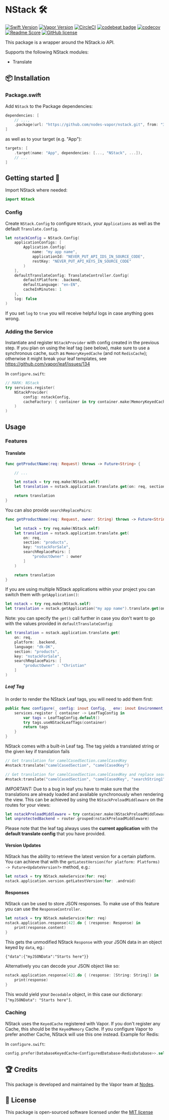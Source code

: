 # NStack 🛠
[![Swift Version](https://img.shields.io/badge/Swift-4.1-brightgreen.svg)](http://swift.org)
[![Vapor Version](https://img.shields.io/badge/Vapor-3-30B6FC.svg)](http://vapor.codes)
[![CircleCI](https://circleci.com/gh/nodes-vapor/nstack/tree/master.svg?style=svg)](https://circleci.com/gh/nodes-vapor/nstack/tree/master)
[![codebeat badge](https://codebeat.co/badges/f324d1a5-28e1-433e-b71c-a2d2d33bb3ec)](https://codebeat.co/projects/github-com-nodes-vapor-nstack-master)
[![codecov](https://codecov.io/gh/nodes-vapor/nstack/branch/master/graph/badge.svg)](https://codecov.io/gh/nodes-vapor/nstack)
[![Readme Score](http://readme-score-api.herokuapp.com/score.svg?url=https://github.com/nodes-vapor/nstack)](http://clayallsopp.github.io/readme-score?url=https://github.com/nodes-vapor/nstack)
[![GitHub license](https://img.shields.io/badge/license-MIT-blue.svg)](https://raw.githubusercontent.com/nodes-vapor/nstack/master/LICENSE)

This package is a wrapper around the NStack.io API.

Supports the following NStack modules:

- Translate


## 📦 Installation

### Package.swift

Add `NStack` to the Package dependencies:

```swift
dependencies: [
    // ...,
    .package(url: "https://github.com/nodes-vapor/nstack.git", from: "3.0.0")
]
```

as well as to your target (e.g. "App"):

```swift
targets: [
    .target(name: "App", dependencies: [..., "NStack", ...]),
    // ...
]
```

## Getting started 🚀

Import NStack where needed:
```swift
import NStack
```

### Config

Create `NStack.Config` to configure `NStack`, your `Applications` as well as the default `Translate.Config`.

```swift
let nstackConfig = NStack.Config(
    applicationConfigs: [
        Application.Config(
            name: "my app name",
            applicationId: "NEVER_PUT_API_IDS_IN_SOURCE_CODE",
            restKey: "NEVER_PUT_API_KEYS_IN_SOURCE_CODE"
        )
    ],
    defaultTranslateConfig: TranslateController.Config(
        defaultPlatform: .backend,
        defaultLanguage: "en-EN",
        cacheInMinutes: 1
    ),
    log: false
)
```

If you set `log` to `true` you will receive helpful logs in case anything goes wrong.


### Adding the Service

Instantiate and register `NStackProvider` with config created in the previous step.
If you plan on using the leaf tag (see below), make sure to use a synchronous cache, such as `MemoryKeyedCache` (and not `RedisCache`); otherwise it might break your leaf templates, see https://github.com/vapor/leaf/issues/134

In `configure.swift`:
```swift
// MARK: NStack
try services.register(
    NStackProvider(
        config: nstackConfig,
        cacheFactory: { container in try container.make(MemoryKeyedCache.self) }
    )
)
```

## Usage

### Features

#### Translate

```swift
func getProductName(req: Request) throws -> Future<String> {

    // ...

    let nstack = try req.make(NStack.self)
    let translation = nstack.application.translate.get(on: req, section: "products", key: "nstackForSale")

    return translation
}
```

You can also provide `searchReplacePairs`:

```swift
func getProductName(req: Request, owner: String) throws -> Future<String> {

    let nstack = try req.make(NStack.self)
    let translation = nstack.application.translate.get(
        on: req,
        section: "products",
        key: "nstackForSale",
        searchReplacePairs: [
            "productOwner" : owner
        ]
    )

    return translation
}
```

If you are using multiple NStack applications within your project you can switch them with `getApplication()`:

```swift
let nstack = try req.make(NStack.self)
let translation = nstack.getApplication("my app name").translate.get(on: req, section: "products", key: "nstackForSale")
```

Note: you can specify the `get()` call further in case you don't want to go with the values provided in `defaultTranslateConfig`:

```swift
let translation = nstack.application.translate.get(
    on: req,
    platform: .backend,
    language: "dk-DK",
    section: "products",
    key: "nstackForSale",
    searchReplacePairs: [
        "productOwner" : "Christian"
    ]
)
```

##### Leaf Tag
In order to render the NStack Leaf tags, you will need to add them first:
```swift
public func configure(_ config: inout Config, _ env: inout Environment, _ services: inout Services) throws {
    services.register { container -> LeafTagConfig in
        var tags = LeafTagConfig.default()
        try tags.useNStackLeafTags(container)
        return tags
    }
}
```

NStack comes with a built-in Leaf tag. The tag yields a translated string or the given key if translation fails
```swift
// Get translation for camelCasedSection.camelCasedKey
#nstack:translate("camelCasedSection", "camelCasedKey")

// Get translation for camelCasedSection.camelCasedKey and replace searchString1 with replaceString1 etc
#nstack:translate("camelCasedSection", "camelCasedKey", "searchString1", "replaceString1", "searchString2", "replaceString2", ...)
```

*IMPORTANT:* Due to a bug in leaf you have to make sure that the translations are already loaded and available synchronously when rendering the view. This can be achieved by using the `NStackPreloadMiddleware` on the routes for your views:


```swift
let nstackPreloadMiddleware = try container.make(NStackPreloadMiddleware.self)
let unprotectedBackend = router.grouped(nstackPreloadMiddleware)
```

Please note that the leaf tag always uses the **current application** with the **default translate config** that you have provided.

#### Version Updates 
NStack has the ability to retrieve the latest version for a certain platform. You can achieve that with the `getLatestVersion(for platform: Platforms) -> Future<UpdateVersion?>` method, e.g.:
```swift
let nstack = try NStack.makeService(for: req)
nstack.application.version.getLatestVersion(for: .android)
```

#### Responses
NStack can be used to store JSON responses. To make use of this feature you can use the `ResponseController`.

```swift
let nstack = try NStack.makeService(for: req)
nstack.application.response[42].do { (response: Response) in
	print(response.content)
}
```

This gets the unmodified NStack `Response` with your JSON data in an object keyed by `data`, eg.:

```
{"data":{"myJSONData":"Starts here"}}
```

Alternatively you can decode your JSON object like so:

```swift
nstack.application.response[42].do { (response: [String: String]) in
	print(response)
}
```

This would yield your `Decodable` object, in this case our dictionary: `["myJSONData": "Starts here"]`.

### Caching

NStack uses the `KeyedCache` registered with Vapor. If you don't register any Cache, this should be the `KeyedMemory` Cache. If you configure Vapor to prefer another Cache, NStack will use this one instead. Example for Redis:

In `configure.swift`:
```swift
config.prefer(DatabaseKeyedCache<ConfiguredDatabase<RedisDatabase>>.self, for: KeyedCache.self)
```


## 🏆 Credits

This package is developed and maintained by the Vapor team at [Nodes](https://www.nodesagency.com).

## 📄 License

This package is open-sourced software licensed under the [MIT license](http://opensource.org/licenses/MIT)

